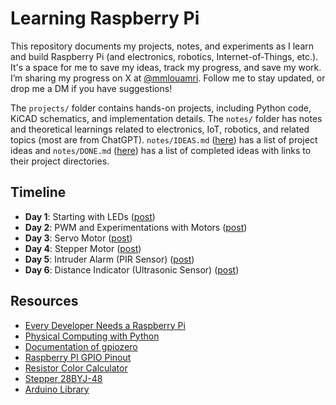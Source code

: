 # Learning Raspberry Pi
This repository documents my projects, notes, and experiments as I learn and build Raspberry Pi (and electronics, robotics, Internet-of-Things, etc.). It's a space for me to save my ideas, track my progress, and save my work. I’m sharing my progress on X at [@mmlouamri](https://x.com/mmlouamri). Follow me to stay updated, or drop me a DM if you have suggestions!

The `projects/` folder contains hands-on projects, including Python code, KiCAD schematics, and implementation details. The `notes/` folder has notes and theoretical learnings related to electronics, IoT, robotics, and related topics (most are from ChatGPT). `notes/IDEAS.md` ([here](notes/IDEAS.md)) has a list of project ideas and `notes/DONE.md` ([here](notes/IDEAS.md)) has a list of completed ideas with links to their project directories.

## Timeline
- **Day 1**: Starting with LEDs ([post](https://x.com/mmlouamri/status/1857910207000514806))
- **Day 2**: PWM and Experimentations with Motors ([post](https://x.com/mmlouamri/status/1859521579547275525))
- **Day 3**: Servo Motor ([post](https://x.com/mmlouamri/status/1862227418192163267))
- **Day 4**: Stepper Motor ([post](https://x.com/mmlouamri/status/1863272644549787891))
- **Day 5**: Intruder Alarm (PIR Sensor) ([post](https://x.com/mmlouamri/status/1876199659712172424))
- **Day 6**: Distance Indicator (Ultrasonic Sensor) ([post](https://x.com/mmlouamri/status/1876668248973811996))

## Resources
- [Every Developer Needs a Raspberry Pi](https://www.youtube.com/watch?v=Vp4glSVPT8o)
- [Physical Computing with Python](https://projects.raspberrypi.org/en/projects/physical-computing/0)
- [Documentation of gpiozero](https://gpiozero.readthedocs.io/en/latest/)
- [Raspberry PI GPIO Pinout](https://pinout.xyz/)
- [Resistor Color Calculator](https://www.digikey.com/en/resources/conversion-calculators/conversion-calculator-resistor-color-code)
- [Stepper 28BYJ-48](https://lastminuteengineers.com/28byj48-stepper-motor-arduino-tutorial/)
- [Arduino Library](https://github.com/arduino-libraries)
